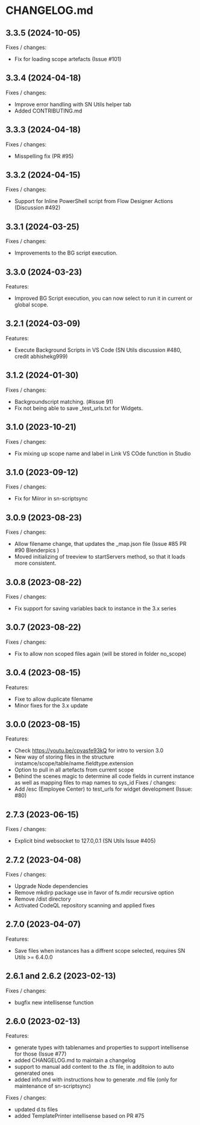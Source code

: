 # CHANGELOG.md

## 3.3.5 (2024-10-05)
Fixes / changes:
 - Fix for loading scope artefacts (Issue #101)

## 3.3.4 (2024-04-18)
Fixes / changes:
 - Improve error handling with SN Utils helper tab
 - Added CONTRIBUTING.md

## 3.3.3 (2024-04-18)
Fixes / changes:
 - Misspelling fix (PR #95)

## 3.3.2 (2024-04-15)
Fixes / changes:
 - Support for Inline PowerShell script from Flow Designer Actions (Discussion #492)

## 3.3.1 (2024-03-25)
Fixes / changes:
 - Improvements to the BG script execution.

## 3.3.0 (2024-03-23)
Features:
  - Improved BG Script execution, you can now select to run it in current or global scope.

## 3.2.1 (2024-03-09)
Features:
  - Execute Background Scripts in VS Code (SN Utils discussion #480, credit abhishekg999)

## 3.1.2 (2024-01-30)
Fixes / changes:
  - Backgroundscript matching. (#issue 91)
  - Fix not being able to save _test_urls.txt for Widgets.

## 3.1.0 (2023-10-21)
Fixes / changes:
  - Fix mixing up scope name and label in Link VS COde function in Studio

## 3.1.0 (2023-09-12)
Fixes / changes:
  - Fix for Miiror in sn-scriptsync

## 3.0.9 (2023-08-23)
Fixes / changes:
  - Allow filename change, that updates the _map.json file (Issue #85 PR #90 Blenderpics )
  - Moved initializing of treeview to startServers method, so that it loads more consistent.

## 3.0.8 (2023-08-22)
Fixes / changes:
  - Fix support for saving variables back to instance in the 3.x series

## 3.0.7 (2023-08-22)
Fixes / changes:
  - Fix to allow non scoped files again (will be stored in folder no_scope)

## 3.0.4 (2023-08-15)
Features:
  - Fixe to allow duplicate filename
  - Minor fixes for the 3.x update

## 3.0.0 (2023-08-15)
Features:
  - Check https://youtu.be/cpyasfe93kQ for intro to version 3.0
  - New way of storing files in the structure instamce/scope/table/name.fieldtype.extension
  - Option to pull in all artefacts from current scope
  - Behind the scenes magic to determine all code fields in current instance as well as mapping files to map names to sys_id
Fixes / changes:
  - Add /esc (Employee Center) to test_urls for widget development (Issue: #80)

## 2.7.3 (2023-06-15)
Fixes / changes:
  - Explicit bind websocket to 127.0,0.1 (SN Utils Issue #405)

## 2.7.2 (2023-04-08)
Fixes / changes:
  - Upgrade Node dependencies
  - Remove mkdirp package use in favor of fs.mdir recursive option
  - Remove /dist directory
  - Activated CodeQL repository scanning and applied fixes

## 2.7.0 (2023-04-07)
Features:
  - Save files when instances has a diffrent scope selected, requires SN Utils >= 6.4.0.0

## 2.6.1 and 2.6.2 (2023-02-13)
Fixes / changes:
  - bugfix new intellisense function
  
## 2.6.0 (2023-02-13)
Features:
  - generate types with tablenames and properties to support intellisense for those (Issue #77)
  - added CHANGELOG.md to maintain a changelog 
  - support to manual add content to the .ts file, in additoion to auto generated ones
  - added info.md with instructions how to generate .md file (only for maintenance of sn-scriptsync)

Fixes / changes:
  - updated d.ts files
  - added TemplatePrinter intellisense based on PR #75

